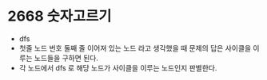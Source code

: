 # 2668 숫자고르기

- dfs
- 첫줄 노드 번호 둘째 줄 이어져 있는 노드 라고 생각했을 때 문제의 답은 사이클을 이루는 노드들을 구하면 된다.
- 각 노드에서 dfs 로 해당 노드가 사이클을 이루는 노드인지 판별한다.
